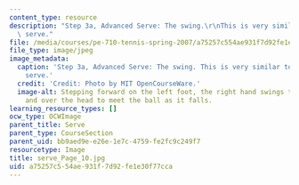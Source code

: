 ```yaml
---
content_type: resource
description: "Step 3a, Advanced Serve: The swing.\r\nThis is very similar to the basic\
  \ serve."
file: /media/courses/pe-710-tennis-spring-2007/a75257c554ae931f7d92fe1e30f77cca_serve_Page_10.jpg
file_type: image/jpeg
image_metadata:
  caption: 'Step 3a, Advanced Serve: The swing. This is very similar to the basic
    serve.'
  credit: 'Credit: Photo by MIT OpenCourseWare.'
  image-alt: Stepping forward on the left foot, the right hand swings the racket up
    and over the head to meet the ball as it falls.
learning_resource_types: []
ocw_type: OCWImage
parent_title: Serve
parent_type: CourseSection
parent_uid: bb9aed9e-e26e-1e7c-4759-fe2fc9c249f7
resourcetype: Image
title: serve_Page_10.jpg
uid: a75257c5-54ae-931f-7d92-fe1e30f77cca
---
```

